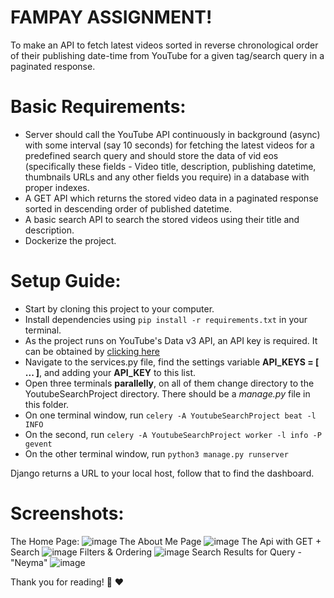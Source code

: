 # FAMPAY ASSIGNMENT!

To make an API to fetch latest videos sorted in reverse chronological order of their publishing date-time from YouTube for a given tag/search query in a paginated response.

# Basic Requirements:

- Server should call the YouTube API continuously in background (async) with some interval (say 10 seconds) for fetching the latest videos for a predefined search query and should store the data of vid eos (specifically these fields - Video title, description, publishing datetime, thumbnails URLs and any other fields you require) in a database with proper indexes.
- A GET API which returns the stored video data in a paginated response sorted in descending order of published datetime.
- A basic search API to search the stored videos using their title and description.
- Dockerize the project.

# Setup Guide:

- Start by cloning this project to your computer.
- Install dependencies using `pip install -r requirements.txt` in your terminal.
- As the project runs on YouTube's Data v3 API, an API key is required. It can be obtained by [clicking here](https://developers.google.com/youtube/v3/getting-started)
- Navigate to the services.py file, find the settings variable **API_KEYS = [ ... ]**, and adding your __API_KEY__ to this list.
- Open three terminals __parallelly__, on all of them change directory to the YoutubeSearchProject directory. There should be a _manage.py_ file in this folder.
- On one terminal window, run `celery -A YoutubeSearchProject beat -l INFO`
- On the second, run `celery -A YoutubeSearchProject worker -l info -P gevent`
- On the other terminal window, run `python3 manage.py runserver`

Django returns a URL to your local host, follow that to find the dashboard.
# Screenshots:
The Home Page:
![image](https://user-images.githubusercontent.com/71919273/195874893-dddde708-f1cd-45e4-b620-6c2a38eb1bfb.png)
The About Me Page
![image](https://user-images.githubusercontent.com/71919273/195874880-bc2f9f74-3db0-4cf7-b712-d4bc2d5a28ce.png)
The Api with GET + Search
![image](https://user-images.githubusercontent.com/71919273/195874900-c20980c1-c2a9-4091-9f88-6eff827d4bcd.png)
Filters & Ordering
![image](https://user-images.githubusercontent.com/71919273/195874904-31bf066a-0493-4c40-857c-185e5b2f58d8.png)
Search Results for Query - "Neyma"
![image](https://user-images.githubusercontent.com/71919273/195874910-f88708a6-b600-42f0-b8a8-e57c21ec7a92.png)

Thank you for reading! :book: :heart:
